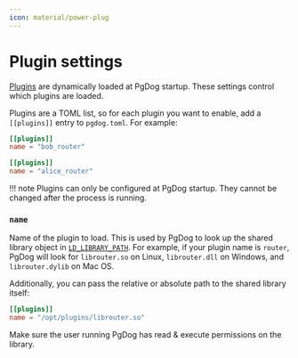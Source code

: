 ```yaml
---
icon: material/power-plug
---
```


# Plugin settings

[Plugins](../../features/plugins/index.md) are dynamically loaded at PgDog startup. These settings control which plugins are loaded.

Plugins are a TOML list, so for each plugin you want to enable, add a `[[plugins]]` entry to `pgdog.toml`. For example:

```toml
[[plugins]]
name = "bob_router"

[[plugins]]
name = "alice_router"
```

!!! note
    Plugins can only be configured at PgDog startup. They cannot be changed after
    the process is running.

### **`name`**

Name of the plugin to load. This is used by PgDog to look up the shared library object in [`LD_LIBRARY_PATH`](https://tldp.org/HOWTO/Program-Library-HOWTO/shared-libraries.html). For example, if your plugin
name is `router`, PgDog will look for `librouter.so` on Linux, `librouter.dll` on Windows, and `librouter.dylib` on Mac OS.

Additionally, you can pass the relative or absolute path to the shared library itself:

```toml
[[plugins]]
name = "/opt/plugins/librouter.so"
```

Make sure the user running PgDog has read & execute permissions on the library.
